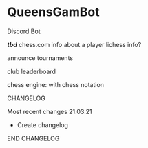 # QueensGamBot
Discord Bot





***tbd***
chess.com info about a player
lichess info?

announce tournaments

club leaderboard

chess engine: with chess notation



CHANGELOG


Most recent changes
21.03.21
- Create changelog

END CHANGELOG
